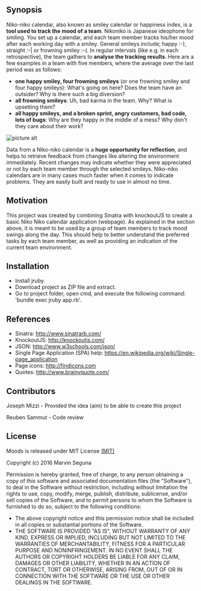 ## Synopsis

Niko-niko calendar, also known as smiley calendar or happiness index, is a **tool used to track the mood of a team**. Nikoniko is Japanese ideophone for smiling. You set up a calendar, and each team member tracks his/her mood after each working day with a smiley. General smileys include; happy :-), straight :-| or frowning smiley :-(. In regular intervals (like e.g. in each retrospective), the team gathers to **analyse the tracking results**. Here are a few examples in a team with five members, where the average over the last period was as follows: 
* **one happy smiley, four frowning smileys** (or one frowning smiley and four happy smileys): What's going on here? Does the team have an outsider? Why is there such a big diversion?</li>
* **all frowning smileys**: Uh, bad karma in the team. Why? What is upsetting them?</li>
* **all happy smileys, and a broken sprint, angry customers, bad code, lots of bugs**: Why are they happy in the middle of a mess? Why don't they care about their work?</li>

![picture alt](http://agiletrail.com/wp-content/uploads/niko-niko_calendar.png "Niko Niko Calendar example")

Data from a Niko-niko calendar is a **huge opportunity for reflection**, and helps to retrieve feedback from changes like altering the environment immediately. Recent changes may indicate whether they were appreciated or not by each team member through the selected smileys. Niko-niko calendars are in many cases much faster when it comes to indicate problems. They are easily built and ready to use in almost no time.



## Motivation

This project was created by combining Sinatra with knockoutJS to create a basic Niko Niko calendar application (webpage). As explained in the section above, it is meant to be used by a group of team members to track mood swings along the day. This should help to better understand the preferred tasks by each team member, as well as providing an indication of the current team environment.




## Installation
* Install jruby.
* Download project as ZIP file and extract.
* Go to project folder, open cmd, and execute the following command: 'bundle exec jruby app.rb'.


## References

* Sinatra: http://www.sinatrarb.com/
* KnockoutJS: http://knockoutjs.com/
* JSON: http://www.w3schools.com/json/
* Single Page Application (SPA) help: https://en.wikipedia.org/wiki/Single-page_application
* Page icons: http://findicons.com
* Quotes: http://www.brainyquote.com/



## Contributors

Joseph Mizzi - Provided the idea (aim) to be able to create this project

Reuben Sammut - Code review



## License
Moods is released under MIT License <a href="https://opensource.org/licenses/mit-license.html"> (MIT)</a>

Copyright (c) 2016 Marvin Seguna

Permission is hereby granted, free of charge, to any person obtaining a copy of this software and associated documentation files (the "Software"), to deal in the Software without restriction, including without limitation the rights to use, copy, modify, merge, publish, distribute, sublicense, and/or sell copies of the Software, and to permit persons to whom the Software is furnished to do so, subject to the following conditions:

* The above copyright notice and this permission notice shall be included in all copies or substantial portions of the Software.
* THE SOFTWARE IS PROVIDED "AS IS", WITHOUT WARRANTY OF ANY KIND, EXPRESS OR IMPLIED, INCLUDING BUT NOT LIMITED TO THE WARRANTIES OF MERCHANTABILITY, FITNESS FOR A PARTICULAR PURPOSE AND NONINFRINGEMENT. IN NO EVENT SHALL THE AUTHORS OR COPYRIGHT HOLDERS BE LIABLE FOR ANY CLAIM, DAMAGES OR OTHER LIABILITY, WHETHER IN AN ACTION OF CONTRACT, TORT OR OTHERWISE, ARISING FROM, OUT OF OR IN CONNECTION WITH THE SOFTWARE OR THE USE OR OTHER DEALINGS IN THE SOFTWARE.
